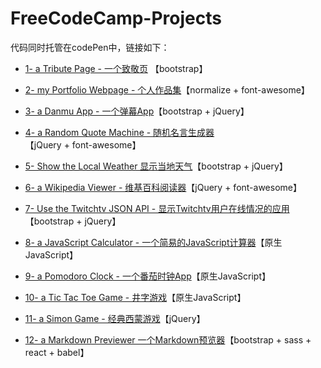 # FreeCodeCamp-Projects
代码同时托管在codePen中，链接如下：
<ul>
<li>
<p><a href="https://codepen.io/magicmai/full/peLOpZ" rel="nofollow">1- a Tribute Page - 一个致敬页</a> 【bootstrap】</p>
</li>
<li>
<p><a href="https://codepen.io/magicmai/full/ZeVdgV" rel="nofollow">2- my Portfolio Webpage - 个人作品集</a>【normalize + font-awesome】</p>
</li>
<li>
<p><a href="https://codepen.io/magicmai/full/YZLxay" rel="nofollow">3- a Danmu App - 一个弹幕App</a>【bootstrap + jQuery】</p>
</li>
<li>
<p><a href="https://codepen.io/magicmai/full/oWgOvb" rel="nofollow">4- a Random Quote Machine - 随机名言生成器</a>【jQuery + font-awesome】</p>
</li>
<li>
<p><a href="https://codepen.io/magicmai/full/EmKRJK" rel="nofollow">5- Show the Local Weather  显示当地天气</a>【bootstrap + jQuery】</p>
</li>
<li>
<p><a href="https://codepen.io/magicmai/full/PmzaRK?editors=1000" rel="nofollow">6- a Wikipedia Viewer - 维基百科阅读器</a>【jQuery + font-awesome】</p>
</li>
<li>
<p><a href="https://codepen.io/magicmai/full/gWwPyp?editors=0100" rel="nofollow">7- Use the Twitchtv JSON API - 显示Twitchtv用户在线情况的应用</a>【bootstrap + jQuery】</p>
</li>
<li>
<p><a href="https://codepen.io/magicmai/full/dWNzdJ?editors=0100" rel="nofollow">8- a JavaScript Calculator - 一个简易的JavaScript计算器</a>【原生JavaScript】</p>
</li>
<li>
<p><a href="https://codepen.io/magicmai/full/YVNxre" rel="nofollow">9- a Pomodoro Clock - 一个番茄时钟App</a>【原生JavaScript】</p>
</li>
<li>
<p><a href="https://codepen.io/magicmai/full/LyOEOq" rel="nofollow">10- a Tic Tac Toe Game - 井字游戏</a>【原生JavaScript】</p>
</li>
<li>
<p><a href="https://codepen.io/magicmai/full/WjXbdR" rel="nofollow">11- a Simon Game - 经典西蒙游戏</a>【jQuery】</p>
</li>
<li>
<p><a href="https://codepen.io/magicmai/full/WOJJpQ?editors=0010" rel="nofollow">12- a Markdown Previewer 一个Markdown预览器</a>【bootstrap + sass + react + babel】</p>
</li>
</ul>

